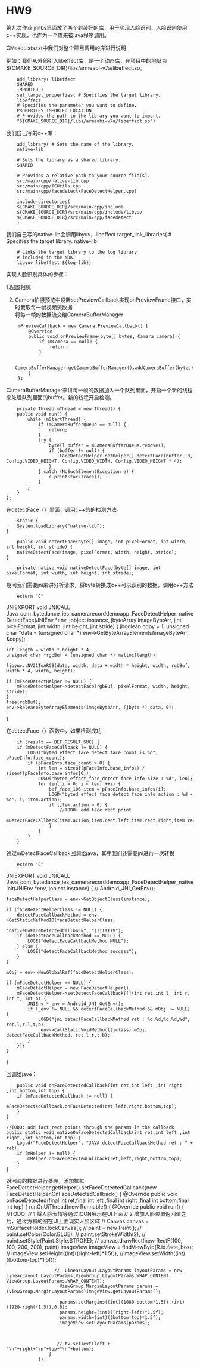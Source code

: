 # HW9
第九次作业
jnilbs里面放了两个封装好的库，用于实现人脸识别。人脸识别使用c++实现，也作为一个库来被java程序调用。  

CMakeLists.txt中我们对整个项目调用的库进行说明  

例如：我们从外部引入libeffect库，是一个动态库，在项目中的地址为${CMAKE_SOURCE_DIR}/libs/armeabi-v7a/libeffect.so。  

        add_library( libeffect
        SHARED
        IMPORTED )
        set_target_properties( # Specifies the target library.
        libeffect
        # Specifies the parameter you want to define.
        PROPERTIES IMPORTED_LOCATION
        # Provides the path to the library you want to import.
        "${CMAKE_SOURCE_DIR}/libs/armeabi-v7a/libeffect.so")
        
我们自己写的c++库：  

        add_library( # Sets the name of the library.
        native-lib

        # Sets the library as a shared library.
        SHARED

        # Provides a relative path to your source file(s).
        src/main/cpp/native-lib.cpp
        src/main/cpp/TEUtils.cpp
        src/main/cpp/facedetect/FaceDetectHelper.cpp)

        include_directories(
        ${CMAKE_SOURCE_DIR}/src/main/cpp/include
        ${CMAKE_SOURCE_DIR}/src/main/cpp/include/libyuv
        ${CMAKE_SOURCE_DIR}/src/main/cpp/facedetect
        )  

我们自己写的native-lib会调用libyuv，libeffect
        target_link_libraries( # Specifies the target library.
         native-lib

        # Links the target library to the log library
        # included in the NDK.
        libyuv libeffect ${log-lib})

实现人脸识别具体的步骤：  

1.配置相机  

2. Camera拍摄预览中设置setPreviewCallback实现onPreviewFrame接口，实时截取每一帧视频流数据  
将每一帧的数据流交给CameraBufferManager  

        mPreviewCallback = new Camera.PreviewCallback() {
            @Override
            public void onPreviewFrame(byte[] bytes, Camera camera) {
                if (mCamera == null) {
                    return;
                }
               
                CameraBufferManager.getCameraBufferManager().addCameraBuffer(bytes);
            }
        };
        
CameraBufferManager来讲每一帧的数据加入一个队列里面，开启一个新的线程来处理队列里面的buffer。新的线程开启检测。   

        private Thread mThread = new Thread() {
        public void run() {
            while (mStartThread) {
                if (mCameraBufferQueue == null) {
                    return;
                }
                try {
                    byte[] buffer = mCameraBufferQueue.remove();
                    if (buffer != null) {
                        FaceDetectHelper.getHelper().detectFace(buffer, 0, Config.VIDEO_HEIGHT, Config.VIDEO_WIDTH, Config.VIDEO_HEIGHT * 4);
                    }
                } catch (NoSuchElementException e) {
                    e.printStackTrace();
                }
            }
        }
    };

 在detectFace（）里面，调用c++的的检测方法。
 
        static {
        System.loadLibrary("native-lib");
    }
    
        public void detectFace(byte[] image, int pixelFormat, int width, int height, int stride) {
        nativeDetectFace(image, pixelFormat, width, height, stride);
    }
        
        private native void nativeDetectFace(byte[] image, int pixelFormat, int width, int height, int stride);        
        
期间我们需要jni来讲分析请求，将byte转换成c++可以识别的数据，调用c++方法  

        extern "C"
JNIEXPORT void JNICALL
Java_com_bytedance_ies_camerarecorddemoapp_FaceDetectHelper_nativeDetectFace(JNIEnv *env,
                                                                             jobject instance,
                                                                             jbyteArray imageByteArr,
                                                                             jint pixelFormat,
                                                                             jint width,
                                                                             jint height,
                                                                             jint stride) {
    jboolean copy = 1;
    unsigned char *data = (unsigned char *) env->GetByteArrayElements(imageByteArr, &copy);

    int length = width * height * 4;
    unsigned char *rgbBuf = (unsigned char *) malloc(length);

    libyuv::NV21ToARGB(data, width, data + width * height, width, rgbBuf, width * 4, width, height);

    if (mFaceDetectHelper != NULL) {
        mFaceDetectHelper->detectFace(rgbBuf, pixelFormat, width, height, stride);
    }
    free(rgbBuf);
    env->ReleaseByteArrayElements(imageByteArr, (jbyte *) data, 0);

}

在detectFace（）函数中，如果检测成功  

        if (result == BEF_RESULT_SUC) {
        if (mDetectFaceCallback != NULL) {
            LOGD("byted_effect_face_detect face count is %d", pFaceInfo.face_count);
            if (pFaceInfo.face_count > 0) {
                int len = sizeof(pFaceInfo.base_infos) / sizeof(pFaceInfo.base_infos[0]);
                LOGD("byted_effect_face_detect face info size : %d", len);
                for (int i = 0; i < len; ++i) {
                    bef_face_106 item = pFaceInfo.base_infos[i];
                    LOGD("byted_effect_face_detect face info action : %d - %d", i, item.action);
                    if (item.action > 0) {
                        //TODO: add face rect point
                        mDetectFaceCallback(item.action,item.rect.left,item.rect.right,item.rect.bottom,item.rect.top);
                    }
                }
            }
        }
        
通过mDetectFaceCallback回调给java，其中我们还需要jni进行一次转换  

        extern "C"
JNIEXPORT void JNICALL
Java_com_bytedance_ies_camerarecorddemoapp_FaceDetectHelper_nativeInit(JNIEnv *env,
                                                                       jobject instance) {
//    Android_JNI_GetEnv();

    faceDetectHelperClass = env->GetObjectClass(instance);

    if (faceDetectHelperClass != NULL) {
        detectFaceCallbackMethod = env->GetStaticMethodID(faceDetectHelperClass,
                                                          "nativeOnFaceDetectedCallback", "(IIIII)V");
        if (detectFaceCallbackMethod == NULL) {
            LOGE("detectFaceCallbackMethod NULL");
        } else {
            LOGE("detectFaceCallbackMethod success");
        }
    }

    mObj = env->NewGlobalRef(faceDetectHelperClass);

    if (mFaceDetectHelper == NULL) {
        mFaceDetectHelper = new FaceDetectHelper();
        mFaceDetectHelper->setDetectFaceCallback([](int ret,int l, int r, int t, int b) {
            JNIEnv *_env = Android_JNI_GetEnv();
            if (_env != NULL && detectFaceCallbackMethod && mObj != NULL) {
                LOGD("jni detectFaceCallbackMethod ret : %d,%d,%d,%d,%d", ret,l,r,l,t,b);
                _env->CallStaticVoidMethod((jclass) mObj, detectFaceCallbackMethod, ret,l,r,t,b);
            }
        });
    }

}
    

回调给jave：  

        public void onFaceDetectedCallback(int ret,int left ,int right ,int bottom,int top) {
        if (mFaceDetectedCallback != null) {
            mFaceDetectedCallback.onFaceDetected(ret,left,right,bottom,top);
        }
    }

    //TODO: add fact rect points through the params in the callback
    public static void nativeOnFaceDetectedCallback(int ret,int left ,int right ,int bottom,int top) {
        Log.d("FaceDetectHelper", "JAVA detectFaceCallbackMethod ret : " + ret);
        if (mHelper != null) {
            mHelper.onFaceDetectedCallback(ret,left,right,bottom,top);
        }
    }
   
   对回调的数据进行处理，添加框框
        FaceDetectHelper.getHelper().setFaceDetectedCallback(new FaceDetectHelper.OnFaceDetectedCallback() {
            @Override
            public void onFaceDetected(final int ret,final int left ,final int right ,final int bottom,final int top) {
                runOnUiThread(new Runnable() {
                    @Override
                    public void run() {
                        //TODO:
                        // 1 将人脸表情等通过ICON展示在UI上面
                        // 2 增加人脸位置返回值之后，通过方框的图在UI上面现实人脸区域
//                        Canvas canvas = mSurfaceHolder.lockCanvas();
//                        paint = new Paint();
//                        paint.setColor(Color.BLUE);
//                        paint.setStrokeWidth(2);
//                        paint.setStyle(Paint.Style.STROKE);
//                        canvas.drawRect(new RectF(100, 100, 200, 200), paint)
                        ImageView imageView = findViewById(R.id.face_box);
                       // imageView.setHeight((int)((right-left)*1.5f));
                        //imageView.setWidth((int)((bottom-top)*1.5f));


                      //  LinearLayout.LayoutParams layoutParams = new LinearLayout.LayoutParams(ViewGroup.LayoutParams.WRAP_CONTENT, ViewGroup.LayoutParams.WRAP_CONTENT);
                        ViewGroup.MarginLayoutParams params = (ViewGroup.MarginLayoutParams)imageView.getLayoutParams();

                        params.setMargins((int)(1080-bottom*1.5f),(int)(1920-right*1.5f),0,0);
                        params.height=(int)((right-left)*1.5f);
                        params.width=(int)((bottom-top)*1.5f);
                        imageView.setLayoutParams(params);



                       // tv.setText(left + "\n"+right+"\n"+top+"\n"+bottom);
                    }
                });












